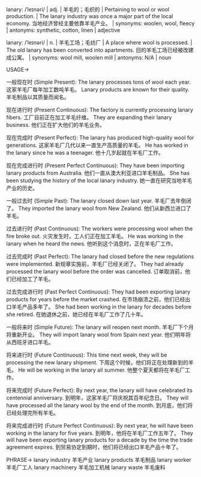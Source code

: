 lanary: /ˈleɪnəri/ | adj. | 羊毛的；毛织的 | Pertaining to wool or wool production. |  The lanary industry was once a major part of the local economy. 当地经济曾经主要依靠羊毛产业。 | synonyms: woolen, wool, fleecy | antonyms: synthetic, cotton, linen | adjective

lanary: /ˈleɪnəri/ | n. | 羊毛工场；毛纺厂 | A place where wool is processed. | The old lanary has been converted into apartments. 旧的羊毛工场已经被改建成公寓。 | synonyms: wool mill, woolen mill | antonyms: N/A | noun


USAGE->

一般现在时 (Simple Present):
The lanary processes tons of wool each year.  这家羊毛厂每年加工数吨羊毛。
Lanary products are known for their quality. 羊毛制品以其质量而闻名。

现在进行时 (Present Continuous):
The factory is currently processing lanary fibers. 工厂目前正在加工羊毛纤维。
They are expanding their lanary business. 他们正在扩大他们的羊毛业务。

现在完成时 (Present Perfect):
The lanary has produced high-quality wool for generations. 这家羊毛厂几代以来一直生产高质量的羊毛。
He has worked in the lanary since he was a teenager. 他十几岁起就在羊毛厂工作。

现在完成进行时 (Present Perfect Continuous):
They have been importing lanary products from Australia. 他们一直从澳大利亚进口羊毛制品。
She has been studying the history of the local lanary industry. 她一直在研究当地羊毛产业的历史。

一般过去时 (Simple Past):
The lanary closed down last year. 羊毛厂去年倒闭了。
They imported the lanary wool from New Zealand. 他们从新西兰进口了羊毛。

过去进行时 (Past Continuous):
The workers were processing wool when the fire broke out. 火灾发生时，工人们正在加工羊毛。
He was working in the lanary when he heard the news. 他听到这个消息时，正在羊毛厂工作。


过去完成时 (Past Perfect):
The lanary had closed before the new regulations were implemented. 新规章实施前，羊毛厂已经关闭了。
They had already processed the lanary wool before the order was cancelled. 订单取消前，他们已经加工了羊毛。


过去完成进行时 (Past Perfect Continuous):
They had been exporting lanary products for years before the market crashed. 在市场崩溃之前，他们已经出口羊毛产品多年了。
She had been working in the lanary for decades before she retired.  在她退休之前，她已经在羊毛厂工作了几十年。


一般将来时 (Simple Future):
The lanary will reopen next month. 羊毛厂下个月将重新开业。
They will import lanary wool from Spain next year.  他们明年将从西班牙进口羊毛。


将来进行时 (Future Continuous):
This time next week, they will be processing the new lanary shipment. 下周这个时候，他们将正在处理新到的羊毛。
He will be working in the lanary all summer. 他整个夏天都将在羊毛厂工作。


将来完成时 (Future Perfect):
By next year, the lanary will have celebrated its centennial anniversary. 到明年，这家羊毛厂将庆祝其百年纪念日。
They will have processed all the lanary wool by the end of the month.  到月底，他们将已经处理完所有羊毛。

将来完成进行时 (Future Perfect Continuous):
By next year, he will have been working in the lanary for five years.  到明年，他将在羊毛厂工作五年了。
They will have been exporting lanary products for a decade by the time the trade agreement expires.  到贸易协定到期时，他们将已经出口羊毛产品十年了。



PHRASE->
lanary industry  羊毛产业
lanary products  羊毛制品
lanary worker 羊毛厂工人
lanary machinery 羊毛加工机械
lanary waste  羊毛废料
